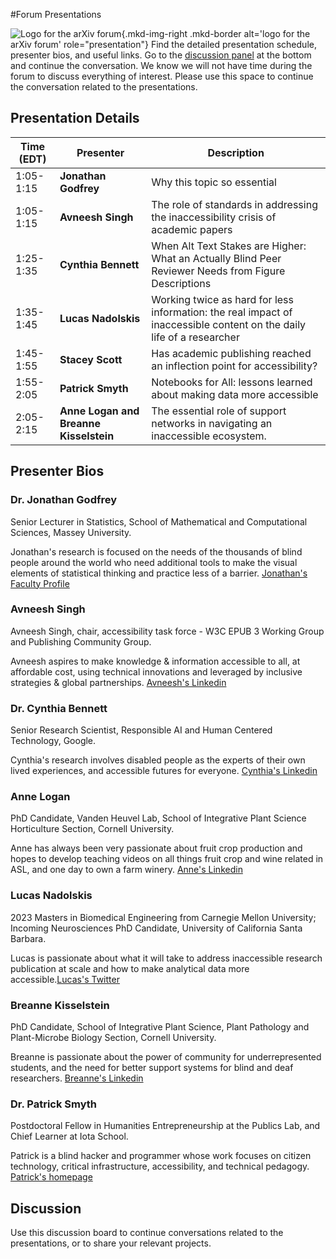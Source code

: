 #Forum Presentations

![Logo for the arXiv forum](../../assets/arxiv-lockup-forum-bgcolor.png){.mkd-img-right .mkd-border alt='logo for the arXiv forum' role="presentation"}
Find the detailed presentation schedule, presenter bios, and useful links. Go to the [discussion panel](#discussion) at the bottom and continue the conversation. We know we will not have time during the forum to discuss everything of interest. Please use this space to continue the conversation related to the presentations.

## Presentation Details

| Time (EDT) | Presenter | Description |
| --- | --- | --- |
| 1:05-1:15 | **Jonathan Godfrey** | Why this topic so essential |
| 1:05-1:15 | **Avneesh Singh** | The role of standards in addressing the inaccessibility crisis of academic papers |
| 1:25-1:35 | **Cynthia Bennett** | When Alt Text Stakes are Higher: What an Actually Blind Peer Reviewer Needs from Figure Descriptions |
| 1:35-1:45 | **Lucas Nadolskis** | Working twice as hard for less information: the real impact of inaccessible content on the daily life of a researcher |
| 1:45-1:55 | **Stacey Scott** | Has academic publishing reached an inflection point for accessibility? |
| 1:55-2:05 | **Patrick Smyth** | Notebooks for All: lessons learned about making data more accessible |
| 2:05-2:15 | **Anne Logan and Breanne Kisselstein** | The essential role of support networks in navigating an inaccessible ecosystem. |

## Presenter Bios

### Dr. Jonathan Godfrey
Senior Lecturer in Statistics, School of Mathematical and Computational Sciences, Massey University.

Jonathan's research is focused on the needs of the thousands of blind people around the world who need additional tools to make the visual elements of statistical thinking and practice less of a barrier. [Jonathan's Faculty Profile](https://www.massey.ac.nz/massey/expertise/profile.cfm?stref=416430)

### Avneesh Singh
Avneesh Singh, chair, accessibility task force - W3C EPUB 3 Working Group and Publishing Community Group.

Avneesh aspires to make knowledge & information accessible to all, at affordable cost, using technical innovations and leveraged by inclusive strategies & global partnerships. [Avneesh's Linkedin](https://www.linkedin.com/in/avneesh-singh-01b32316/)

### Dr. Cynthia Bennett
Senior Research Scientist, Responsible AI and Human Centered Technology, Google.

Cynthia's research involves disabled people as the experts of their own lived experiences, and accessible futures for everyone. [Cynthia's Linkedin](https://www.linkedin.com/in/clb5590/)

### Anne Logan
PhD Candidate, Vanden Heuvel Lab, School of Integrative Plant Science Horticulture Section, Cornell University.

Anne has always been very passionate about fruit crop production and hopes to develop teaching videos on all things fruit crop and wine related in ASL, and one day to own a farm winery. [Anne's Linkedin](https://www.linkedin.com/in/anne-kearney-logan-9a75b989/)

### Lucas Nadolskis
2023 Masters in Biomedical Engineering from Carnegie Mellon University; Incoming Neurosciences PhD Candidate, University of California Santa Barbara.

Lucas is passionate about what it will take to address inaccessible research publication at scale and how to make analytical data more accessible.[Lucas's Twitter](https://twitter.com/lnadolskis?lang=en)

### Breanne Kisselstein
PhD Candidate, School of Integrative Plant Science, Plant Pathology and Plant-Microbe Biology Section, Cornell University.

Breanne is passionate about the power of community for underrepresented students, and the need for better support systems for blind and deaf researchers. [Breanne's Linkedin](https://www.linkedin.com/in/breannekisselstein/)

### Dr. Patrick Smyth
Postdoctoral Fellow in Humanities Entrepreneurship at the Publics Lab, and Chief Learner at Iota School.

Patrick is a blind hacker and programmer whose work focuses on citizen technology, critical infrastructure, accessibility, and technical pedagogy. [Patrick's homepage](https://smythp.com/index.html)

## Discussion
Use this discussion board to continue conversations related to the presentations, or to share your relevant projects.
